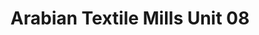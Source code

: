 ---
title: "Arabian Textile Mills Unit 08"
url: /karachi/arabian-textile-mills-unit-08/
shop: wholesale
---